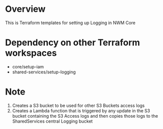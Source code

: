 # Overview

This is Terraform templates for setting up Logging in NWM Core

# Dependency on other Terraform workspaces

* core/setup-iam
* shared-services/setup-logging

# Note

1. Creates a S3 bucket to be used for other S3 Buckets access logs
2. Creates a Lambda function that is triggered by any update in the S3 bucket containing the S3 Access logs and then copies those logs to the SharedServices central Logging bucket

